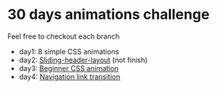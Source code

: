 # 30 days animations challenge 
  
Feel free to checkout each branch

  - day1: 8 simple CSS animations
  - day2: [Sliding-header-layout](http://tympanus.net/codrops/2014/12/23/sliding-header-layout/) (not finish)
  - day3: [Beginner CSS animation](http://webdesign.tutsplus.com/tutorials/a-beginners-introduction-to-css-animation--cms-21068)
  - day4: [Navigation link transition](http://www.newmediacampaigns.com/blog/nicer-navigation-with-css-transitions-part-2)

